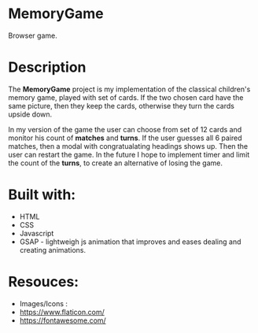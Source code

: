 # MemoryGame 
Browser game.
    
# Description
  The **MemoryGame** project is my implementation of the classical children's memory game, played with set of cards. If the two chosen card have the same picture, then they keep the cards, otherwise they turn the cards upside down. 

  In my version of the game the user can choose from set of 12 cards and monitor his count of **matches** and **turns**.
  If the user guesses all 6 paired matches, then a modal with congratualating headings shows up. Then the user can restart the game.
  In the future I hope to implement timer and limit the count of the **turns**, to create an alternative of losing the game. 

# Built with:
* HTML
* CSS
* Javascript
* GSAP - lightweigh js animation that improves and eases dealing and creating animations. 

# Resouces: 
* Images/Icons : 
 * https://www.flaticon.com/
 * https://fontawesome.com/